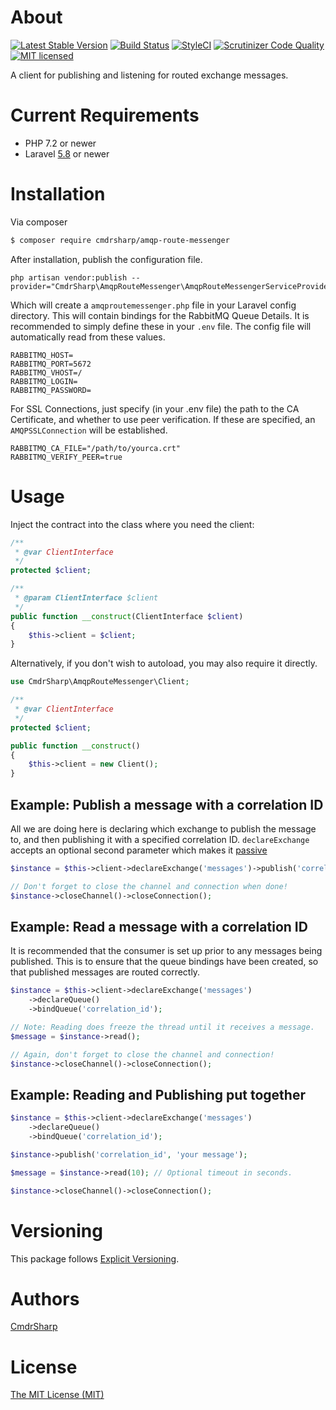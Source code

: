 # About
[![Latest Stable Version](https://poser.pugx.org/cmdrsharp/amqp-route-messenger/v/stable)](https://packagist.org/packages/cmdrsharp/amqp-route-messenger)
[![Build Status](https://travis-ci.org/CmdrSharp/amqp-route-messenger.svg?branch=master)](https://travis-ci.org/CmdrSharp/amqp-route-messenger)
[![StyleCI](https://styleci.io/repos/128116950/shield?branch=master)](https://styleci.io/repos/128116950)
[![Scrutinizer Code Quality](https://scrutinizer-ci.com/g/CmdrSharp/amqp-route-messenger/badges/quality-score.png?b=master)](https://scrutinizer-ci.com/g/CmdrSharp/amqp-route-messenger/?branch=master)
[![MIT licensed](https://img.shields.io/badge/license-MIT-blue.svg)](./LICENSE)

A client for publishing and listening for routed exchange messages.

# Current Requirements
* PHP 7.2 or newer
* Laravel [5.8](https://laravel.com/docs/5.8) or newer

# Installation
Via composer
```bash
$ composer require cmdrsharp/amqp-route-messenger
```

After installation, publish the configuration file.

```
php artisan vendor:publish --provider="CmdrSharp\AmqpRouteMessenger\AmqpRouteMessengerServiceProvider"
```

Which will create a `amqproutemessenger.php` file in your Laravel config directory. This will contain bindings for the RabbitMQ Queue Details.
It is recommended to simply define these in your `.env` file. The config file will automatically read from these values.
```
RABBITMQ_HOST=
RABBITMQ_PORT=5672
RABBITMQ_VHOST=/
RABBITMQ_LOGIN=
RABBITMQ_PASSWORD=
```

For SSL Connections, just specify (in your .env file) the path to the CA Certificate, and whether to use peer verification. If these are specified, an `AMQPSSLConnection` will be established.
```
RABBITMQ_CA_FILE="/path/to/yourca.crt"
RABBITMQ_VERIFY_PEER=true
```

# Usage
Inject the contract into the class where you need the client:
```php
/**
 * @var ClientInterface
 */
protected $client;

/**
 * @param ClientInterface $client
 */
public function __construct(ClientInterface $client)
{
    $this->client = $client;
}
```

Alternatively, if you don't wish to autoload, you may also require it directly.
```php
use CmdrSharp\AmqpRouteMessenger\Client;

/**
 * @var ClientInterface
 */
protected $client;

public function __construct()
{
    $this->client = new Client();
}
```

## Example: Publish a message with a correlation ID
All we are doing here is declaring which exchange to publish the message to, and then publishing it with a specified correlation ID.
`declareExchange` accepts an optional second parameter which makes it [passive](https://www.rabbitmq.com/amqp-0-9-1-reference.html#exchange.declare.passive)
```php
$instance = $this->client->declareExchange('messages')->publish('correlation_id', 'your message');

// Don't forget to close the channel and connection when done!
$instance->closeChannel()->closeConnection();
```

## Example: Read a message with a correlation ID
It is recommended that the consumer is set up prior to any messages being published. This is to ensure that the queue bindings have been created, so that published messages are routed correctly.
```php
$instance = $this->client->declareExchange('messages')
	->declareQueue()
	->bindQueue('correlation_id');

// Note: Reading does freeze the thread until it receives a message.
$message = $instance->read();

// Again, don't forget to close the channel and connection!
$instance->closeChannel()->closeConnection();
```

## Example: Reading and Publishing put together
```php
$instance = $this->client->declareExchange('messages')
	->declareQueue()
	->bindQueue('correlation_id');

$instance->publish('correlation_id', 'your message');

$message = $instance->read(10); // Optional timeout in seconds.

$instance->closeChannel()->closeConnection();
```

# Versioning
This package follows [Explicit Versioning](https://github.com/exadra37-versioning/explicit-versioning).

# Authors
[CmdrSharp](https://github.com/CmdrSharp)

# License
[The MIT License (MIT)](LICENSE)
